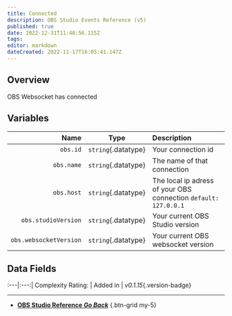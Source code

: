 ```yaml
---
title: Connected
description: OBS Studio Events Reference (v5)
published: true
date: 2022-12-31T11:48:56.115Z
tags: 
editor: markdown
dateCreated: 2022-11-17T16:05:41.147Z
---
```


## Overview
OBS Websocket has connected

## Variables
Name | Type | Description | 
----:|:----:|:------------|
`obs.id` | `string`{.datatype} | Your connection id
`obs.name` | `string`{.datatype} | The name of that connection
`obs.host` | `string`{.datatype} | The local ip adress of your OBS connection `default: 127.0.0.1`
`obs.studioVersion` | `string`{.datatype} | Your current OBS Studio version
`obs.websocketVersion` | `string`{.datatype} | Your current OBS websocket version

## Data Fields
:---|:---:|
Complexity Rating: | <span class="stars stars--1"></span>
Added in | *v0.1.15*{.version-badge}

---

- [<i class="mdi mdi-chevron-left"></i>**OBS Studio Reference *Go Back***](/Broadcasters/OBS)
{.btn-grid my-5}